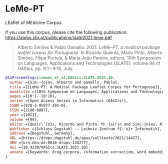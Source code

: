 # LeMe-PT

LEaflet of MEdicine Corpus

If you use this corpus, please cite the following publication: https://ambs.zbr.pt/publications/slate2021.leme.pdf

> Alberto Simões & Pablo Gamallo. 2021. _LeMe–PT: a medical package leaflet corpus for Portuguese_. In Ricardo Queirós, Mário Pinto, Alberto Simões, Filipe Portela, & Maria João Pereira, editors, 10th Symposium on Languages, Applications and Technologies (SLATE), volume 94 of OASIcs, pp. 9:1--9:10, July. 

```bibtex
@InProceedings{simoes_et_al:OASIcs.SLATE.2021.10,
  author ={Sim\~{o}es, Alberto and Gamallo, Pablo},
  title ={{LeMe-PT: A Medical Package Leaflet Corpus for Portuguese}},
  booktitle ={10th Symposium on Languages, Applications and Technologies (SLATE 2021)},
  pages ={10:1--10:10},
  series ={Open Access Series in Informatics (OASIcs)},
  ISBN ={978-3-95977-202-0},
  ISSN ={2190-6807},
  year ={2021},
  volume ={94},
  editor ={Queir\'{o}s, Ricardo and Pinto, M\'{a}rio and Sim\~{o}es, Alberto and Portela, Filipe and Pereira, Maria Jo\~{a}o},
  publisher ={Schloss Dagstuhl -- Leibniz-Zentrum f{\"u}r Informatik},
  address ={Dagstuhl, Germany},
  URL ={https://drops.dagstuhl.de/opus/volltexte/2021/14427},
  URN ={urn:nbn:de:0030-drops-144277},
  doi ={10.4230/OASIcs.SLATE.2021.10},
  annote ={Keywords: drug corpora, information extractiom, word embeddings}
}
```
